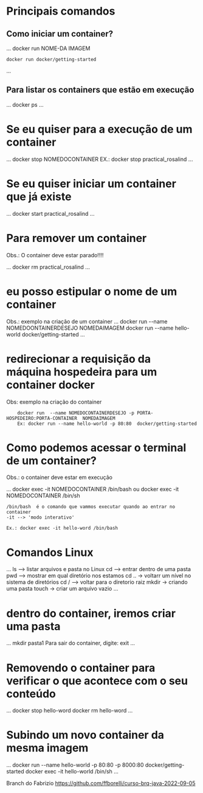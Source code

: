 # Principais comandos

## Como iniciar um container?

...
    docker run NOME-DA IMAGEM

    docker run docker/getting-started
...

## Para listar os containers que estão em execução

...
    docker ps
...

# Se eu quiser para a execução de um container

...
    docker stop NOMEDOCONTAINER
    EX.: docker stop practical_rosalind
...

# Se eu quiser iniciar um container que já existe

...
    docker start practical_rosalind
...

# Para remover um container

Obs.: O container deve estar parado!!!!

...
    docker rm practical_rosalind
...

# eu posso estipular o nome de um container

Obs.: exemplo na criação de um container
...
    docker run --name NOMEDOONTAINERDESEJO NOMEDAIMAGEM
    docker run --name hello-world  docker/getting-started
...

# redirecionar a requisição da máquina hospedeira para um container docker

Obs: exemplo na criação do container


```
    docker run  --name NOMEDOCONTAINERDESEJO -p PORTA-HOSPEDEIRO:PORTA-CONTAINER  NOMEDAIMAGEM
    Ex: docker run --name hello-world -p 80:80  docker/getting-started
```

# Como podemos acessar o terminal de um container?

Obs.: o container deve estar em execução

...
    docker exec -it NOMEDOCONTAINER /bin/bash ou 
    docker exec -it NOMEDOCONTAINER /bin/sh

    /bin/bash  é o comando que vammos executar quando ao entrar no container
    -it --> 'modo interativo'

    Ex.: docker exec -it hello-word /bin/bash

# Comandos Linux
...
    ls   --> listar arquivos e pasta no Linux
    cd   --> entrar dentro de uma pasta
    pwd  --> mostrar em qual diretório nos estamos
    cd .. -> voltarr um nível no sistema de diretórios
    cd / --> voltar para o diretorio raiz
    mkdir -> criando uma pasta 
    touch -> criar um arquivo vazio
...

# dentro do container, iremos criar uma pasta
...
    mkdir pasta1
Para sair do container, digite: exit
...

# Removendo o container para verificar o que acontece com o seu conteúdo
...
    docker stop hello-word
    docker rm hello-word
...

# Subindo um novo container da mesma imagem
...
    docker run --name hello-world -p 80:80 -p 8000:80  docker/getting-started
    docker exec -it hello-world /bin/sh
...

Branch do Fabrizio
https://github.com/ffborelli/curso-brq-java-2022-09-05